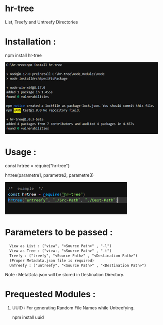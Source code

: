 # hr-tree
List, Treefy and Untreefy Directories

# Installation : 
npm install hr-tree

![Installation](Images/Installation.PNG)
  
# Usage :

  const hrtree = require("hr-tree")
  
  hrtree(parametre1, parametre2, parametre3)
  
![Usage Example](Images/Example.PNG)


# Parameters to be passed :

      View as List : ("view", "<Source Path>" , "-l")
      View as Tree : ("view:, "<Source Path>" , "-t")
      Treefy : ("treefy", "<Source Path>" , "<Destination Path>")
      (Proper Metadata.json file is required)
      UnTreefy : ("untreefy", "<Source Path>" , "<Destination Path>")

Note : MetaData.json will be stored in Destination Directory.


# Prequested Modules :
1. UUID : For generating Random File Names while Untreefying.

    npm install uuid
    
    
